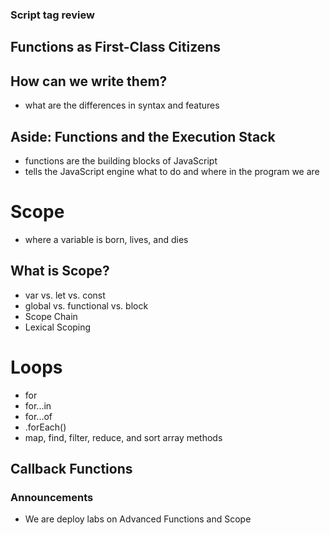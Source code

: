 ### Script tag review

## Functions as First-Class Citizens

## How can we write them?
- what are the differences in syntax and features

## Aside: Functions and the Execution Stack
- functions are the building blocks of JavaScript
- tells the JavaScript engine what to do and where in the program we are

# Scope
- where a variable is born, lives, and dies

## What is Scope?
- var vs. let vs. const
- global vs. functional vs. block
- Scope Chain
- Lexical Scoping

# Loops
- for
- for...in
- for...of
- .forEach()
- map, find, filter, reduce, and sort array methods

## Callback Functions


### Announcements
- We are deploy labs on Advanced Functions and Scope
